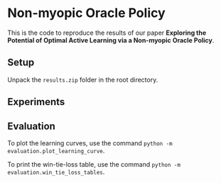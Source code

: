 # Non-myopic Oracle Policy

This is the code to reproduce the results of our paper **Exploring the Potential of Optimal Active Learning via a Non-myopic Oracle Policy**.

## Setup
Unpack the `results.zip` folder in the root directory.

## Experiments

## Evaluation
To plot the learning curves, use the command `python -m evaluation.plot_learning_curve`.

To print the win-tie-loss table, use the command `python -m evaluation.win_tie_loss_tables`.
